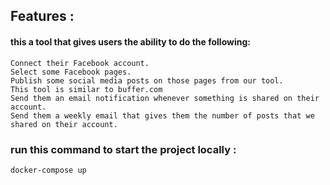 ## Features :

#### this a tool that gives users the ability to do the following:

`Connect their Facebook account.`</br>
`Select some Facebook pages.`</br>
`Publish some social media posts on those pages from our tool.`</br>
`This tool is similar to buffer.com`</br>
`Send them an email notification whenever something is shared on their account.`</br>
`Send them a weekly email that gives them the number of posts that we shared on their account.`</br>

### run this command to start the project locally :
``` docker-compose up ```
